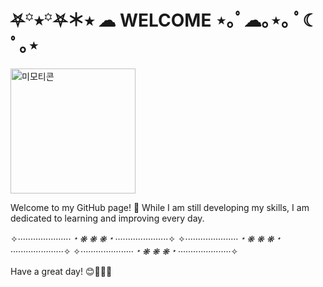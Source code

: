# ⛧꙳⭒꙳⛧＊⭑ ☁︎ WELCOME ⋆｡ﾟ☁︎｡⋆｡ ﾟ☾ ﾟ｡⋆

<img src="https://github.com/2anizirong/2anizirong/assets/145183497/2698a704-7e2f-495a-9ea0-a3d86bcbc7b5" alt="미모티콘" width="200" height="200">

Welcome to my GitHub page! 🌟 While I am still developing my skills, I am dedicated to learning and improving every day.

✧·····················*﹡❋ ❋ ❋﹡*·····················✧ ✧·····················*﹡❋ ❋ ❋﹡*·····················✧ ✧·····················*﹡❋ ❋ ❋﹡*·····················✧

Have a great day! 😊💜💜💜

<!---
2anizirong/2anizirong is a ✨ special ✨ repository because its `README.md` (this file) appears on your GitHub profile.
You can click the Preview link to take a look at your changes.
--->
